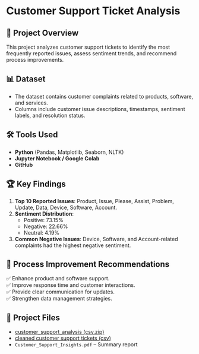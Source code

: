 # Customer Support Ticket Analysis

## 📌 Project Overview
This project analyzes customer support tickets to identify the most frequently reported issues, assess sentiment trends, and recommend process improvements.

## 📊 Dataset
- The dataset contains customer complaints related to products, software, and services.
- Columns include customer issue descriptions, timestamps, sentiment labels, and resolution status.

## 🛠️ Tools Used
- **Python** (Pandas, Matplotlib, Seaborn, NLTK)
- **Jupyter Notebook / Google Colab**
- **GitHub** 

## 🏆 Key Findings
1. **Top 10 Reported Issues**: Product, Issue, Please, Assist, Problem, Update, Data, Device, Software, Account.
2. **Sentiment Distribution**:
   - Positive: 73.15%
   - Negative: 22.66%
   - Neutral: 4.19%
3. **Common Negative Issues**: Device, Software, and Account-related complaints had the highest negative sentiment.

## 📌 Process Improvement Recommendations
✅ Enhance product and software support.  
✅ Improve response time and customer interactions.  
✅ Provide clear communication for updates.  
✅ Strengthen data management strategies.  

## 📁 Project Files
- [customer_support_analysis (csv.zip)](https://github.com/MonicaAniedobe/FUTURE_DS_02/blob/main/customer_support_tickets.csv.zip)  
-  [cleaned customer support tickets (csv)](https://github.com/MonicaAniedobe/FUTURE_DS_02/blob/main/cleaned_customer_support_tickets.csv) 
- `Customer_Support_Insights.pdf` – Summary report  

